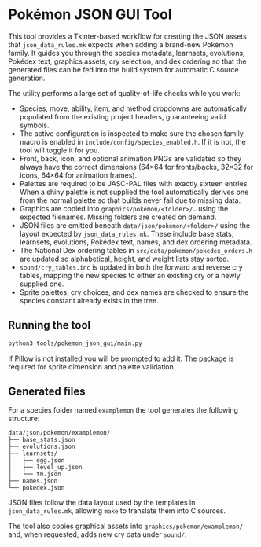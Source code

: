 # Pokémon JSON GUI Tool

This tool provides a Tkinter-based workflow for creating the JSON assets that
`json_data_rules.mk` expects when adding a brand-new Pokémon family.  It guides
you through the species metadata, learnsets, evolutions, Pokédex text, graphics
assets, cry selection, and dex ordering so that the generated files can be fed
into the build system for automatic C source generation.

The utility performs a large set of quality-of-life checks while you work:

* Species, move, ability, item, and method dropdowns are automatically populated
  from the existing project headers, guaranteeing valid symbols.
* The active configuration is inspected to make sure the chosen family macro is
  enabled in `include/config/species_enabled.h`.  If it is not, the tool will
  toggle it for you.
* Front, back, icon, and optional animation PNGs are validated so they always
  have the correct dimensions (64×64 for fronts/backs, 32×32 for icons, 64×64 for
  animation frames).
* Palettes are required to be JASC-PAL files with exactly sixteen entries.  When
  a shiny palette is not supplied the tool automatically derives one from the
  normal palette so that builds never fail due to missing data.
* Graphics are copied into `graphics/pokemon/<folder>/…` using the expected
  filenames.  Missing folders are created on demand.
* JSON files are emitted beneath `data/json/pokemon/<folder>/` using the layout
  expected by `json_data_rules.mk`.  These include base stats, learnsets,
  evolutions, Pokédex text, names, and dex ordering metadata.
* The National Dex ordering tables in
  `src/data/pokemon/pokedex_orders.h` are updated so alphabetical, height, and
  weight lists stay sorted.
* `sound/cry_tables.inc` is updated in both the forward and reverse cry tables,
  mapping the new species to either an existing cry or a newly supplied one.
* Sprite palettes, cry choices, and dex names are checked to ensure the species
  constant already exists in the tree.

## Running the tool

```bash
python3 tools/pokemon_json_gui/main.py
```

If Pillow is not installed you will be prompted to add it.  The package is
required for sprite dimension and palette validation.

## Generated files

For a species folder named `examplemon` the tool generates the following
structure:

```
data/json/pokemon/examplemon/
├── base_stats.json
├── evolutions.json
├── learnsets/
│   ├── egg.json
│   ├── level_up.json
│   └── tm.json
├── names.json
└── pokedex.json
```

JSON files follow the data layout used by the templates in
`json_data_rules.mk`, allowing `make` to translate them into C sources.

The tool also copies graphical assets into
`graphics/pokemon/examplemon/` and, when requested, adds new cry data under
`sound/`.
